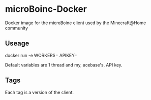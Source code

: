 # microBoinc-Docker
Docker image for the microBoinc client used by the Minecraft@Home community

## Useage

docker run -e WORKERS=<Number of threads> APIKEY=<api-key>

Default variables are 1 thread and my, acebase's, API key.

## Tags
Each tag is a version of the client.